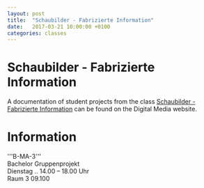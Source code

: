```yaml
---
layout: post
title:  "Schaubilder - Fabrizierte Information"
date:   2017-03-21 10:00:00 +0100
categories: classes
---
```


# Schaubilder - Fabrizierte Information

A documentation of student projects from the class [Schaubilder - Fabrizierte Information](http://digitalmedia-bremen.de/course/schaubilder-fabrizierte-information/) can be found on the Digital Media website.

# Information
'''B-MA-3'''<br/>
Bachelor Gruppenprojekt<br/>
Dienstag .. 14.00 – 18.00 Uhr<br/>
Raum 3 09.100



